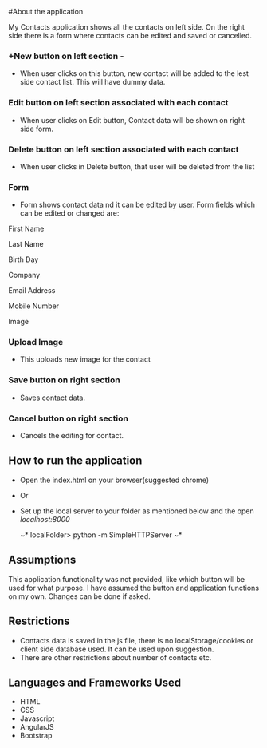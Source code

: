 #About the application

My Contacts application shows all the contacts on left side. On the right side there is a form where contacts can be edited and saved or cancelled. 

### +New button on left section -
* When user clicks on this button, new contact will be added to the lest side contact list. This will have dummy data.

### Edit button on left section associated with each contact
* When user clicks on Edit button, Contact data will be shown on right side form.

### Delete button on left section associated with each contact
* When user clicks in Delete button, that user will be deleted from the list

### Form 
* Form shows contact data nd it can be edited by user. Form fields which can be edited or changed are:

First Name

Last Name

Birth Day

Company

Email Address

Mobile Number

Image

### Upload Image

* This uploads new image for the contact

### Save button on right section

* Saves contact data.

### Cancel button on right section 

* Cancels the editing for contact.

## How to run the application

* Open the index.html on your browser(suggested chrome)
* Or 
* Set up the local server to your folder as mentioned below and the open *localhost:8000*

  ~*
     localFolder> python -m SimpleHTTPServer
 ~*

## Assumptions

This application functionality was not provided, like which button will be used for what purpose. I have assumed the button and application functions on my own. Changes can be done if asked.

## Restrictions

* Contacts data is saved in the js file, there is no localStorage/cookies or client side database used. It can be used upon suggestion.
* There are other restrictions about number of contacts etc.

## Languages and Frameworks Used

* HTML
* CSS
* Javascript
* AngularJS
* Bootstrap






